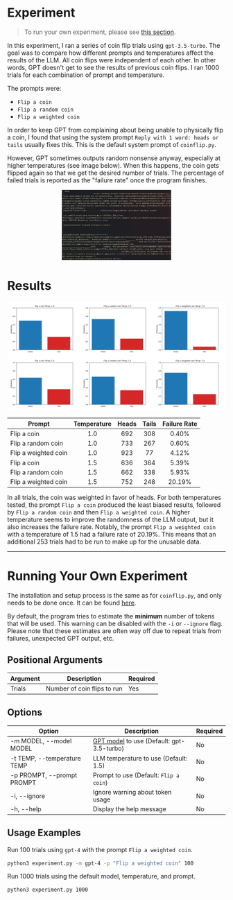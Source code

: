 # Experiment

> To run your own experiment, please see [this section](#running-your-own-experiment).

In this experiment, I ran a series of coin flip trials using `gpt-3.5-turbo`.
The goal was to compare how different prompts and temperatures affect the results of the LLM.
All coin flips were independent of each other.
In other words, GPT doesn't get to see the results of previous coin flips.
I ran 1000 trials for each combination of prompt and temperature.

The prompts were:
- `Flip a coin`
- `Flip a random coin`
- `Flip a weighted coin`

In order to keep GPT from complaining about being unable to physically flip a coin,
I found that using the system prompt `Reply with 1 word: heads or tails` usually fixes this.
This is the default system prompt of `coinflip.py`.

However, GPT sometimes outputs random nonsense anyway,
especially at higher temperatures (see image below).
When this happens, the coin gets flipped again so that we get the desired number of trials.
The percentage of failed trials is reported as the "failure rate" once the program finishes.

<p align="center">
    <img src="extras/nonsense_output.png" alt="Broken GPT output example" width="50%">
</p>

# Results

![Bar graphs of the heads vs. tails probability for each prompt/temperature](extras/matrix.png)

|Prompt|Temperature|Heads|Tails|Failure Rate|
|---|:---:|:---:|:---:|:---:|
|Flip a coin|1.0|692|308|0.40%|
|Flip a random coin|1.0|733|267|0.60%|
|Flip a weighted coin|1.0|923|77|4.12%|
|Flip a coin|1.5|636|364|5.39%|
|Flip a random coin|1.5|662|338|5.93%|
|Flip a weighted coin|1.5|752|248|20.19%|

In all trials, the coin was weighted in favor of heads.
For both temperatures tested, the prompt `Flip a coin` produced the least biased results,
followed by `Flip a random coin` and then `Flip a weighted coin`.
A higher temperature seems to improve the randomness of the LLM output,
but it also increases the failure rate. 
Notably, the prompt `Flip a weighted coin` with a temperature of 1.5 had a failure rate of 20.19%.
This means that an additional 253 trials had to be run to make up for the unusable data.

---

# Running Your Own Experiment

The installation and setup process is the same as for `coinflip.py`, and only needs to be done once.
It can be found [here](README.md#setup).

By default, the program tries to estimate the **minimum** number of tokens that will be used.
This warning can be disabled with the `-i` or `--ignore` flag.
Please note that these estimates are often way off due to repeat trials from failures,
unexpected GPT output, etc.

## Positional Arguments
|**Argument**|**Description**|**Required**|
|---|---|---|
|Trials|Number of coin flips to run|Yes|

## Options
|**Option**|**Description**|**Required**|
|---|---|---|
|-m MODEL, --model MODEL|[GPT model](https://platform.openai.com/docs/models/gpt-3-5) to use (Default: gpt-3.5-turbo)|No|
|-t TEMP, --temperature TEMP|LLM temperature to use (Default: 1.5)|No|
|-p PROMPT, --prompt PROMPT|Prompt to use (Default: `Flip a coin`)|No|
|-i, --ignore|Ignore warning about token usage|No|
|-h, --help|Display the help message|No|

## Usage Examples
Run 100 trials using `gpt-4` with the prompt `Flip a weighted coin`.
```bash
python3 experiment.py -m gpt-4 -p "Flip a weighted coin" 100
```

Run 1000 trials using the default model, temperature, and prompt.
```bash
python3 experiment.py 1000
```

